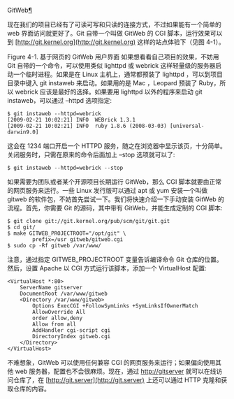 <span id="gitweb" ></span>
GitWeb[¶](#gitweb)

现在我们的项目已经有了可读可写和只读的连接方式，不过如果能有一个简单的 web 界面访问就更好了。Git 自带一个叫做 GitWeb 的 CGI 脚本，运行效果可以到 [http://git.kernel.org](http://git.kernel.org) 这样的站点体验下（见图 4-1）。


Figure 4-1. 基于网页的 GitWeb 用户界面
如果想看看自己项目的效果，不妨用 Git 自带的一个命令，可以使用类似 lighttpd 或 webrick 这样轻量级的服务器启动一个临时进程。如果是在 Linux 主机上，通常都预装了 lighttpd ，可以到项目目录中键入 git instaweb 来启动。如果用的是 Mac ，Leopard 预装了 Ruby，所以 webrick 应该是最好的选择。如果要用 lighttpd 以外的程序来启动 git instaweb，可以通过 –httpd 选项指定:




```
$ git instaweb --httpd=webrick
[2009-02-21 10:02:21] INFO  WEBrick 1.3.1
[2009-02-21 10:02:21] INFO  ruby 1.8.6 (2008-03-03) [universal-darwin9.0]

```






这会在 1234 端口开启一个 HTTPD 服务，随之在浏览器中显示该页，十分简单。关闭服务时，只需在原来的命令后面加上 –stop 选项就可以了:




```
$ git instaweb --httpd=webrick --stop

```






如果需要为团队或者某个开源项目长期运行 GitWeb，那么 CGI 脚本就要由正常的网页服务来运行。一些 Linux 发行版可以通过 apt 或 yum 安装一个叫做 gitweb 的软件包，不妨首先尝试一下。我们将快速介绍一下手动安装 GitWeb 的流程。首先，你需要 Git 的源码，其中带有 GitWeb，并能生成定制的 CGI 脚本:




```
$ git clone git://git.kernel.org/pub/scm/git/git.git
$ cd git/
$ make GITWEB_PROJECTROOT="/opt/git" \
        prefix=/usr gitweb/gitweb.cgi
$ sudo cp -Rf gitweb /var/www/

```






注意，通过指定 GITWEB_PROJECTROOT 变量告诉编译命令 Git 仓库的位置。然后，设置 Apache 以 CGI 方式运行该脚本，添加一个 VirtualHost 配置:




```
<VirtualHost *:80>
    ServerName gitserver
    DocumentRoot /var/www/gitweb
    <Directory /var/www/gitweb>
        Options ExecCGI +FollowSymLinks +SymLinksIfOwnerMatch
        AllowOverride All
        order allow,deny
        Allow from all
        AddHandler cgi-script cgi
        DirectoryIndex gitweb.cgi
    </Directory>
</VirtualHost>

```






不难想象，GitWeb 可以使用任何兼容 CGI 的网页服务来运行；如果偏向使用其他 web 服务器，配置也不会很麻烦。现在，通过 [http://gitserver](http://gitserver) 就可以在线访问仓库了，在 [http://git.server](http://git.server) 上还可以通过 HTTP 克隆和获取仓库的内容。




